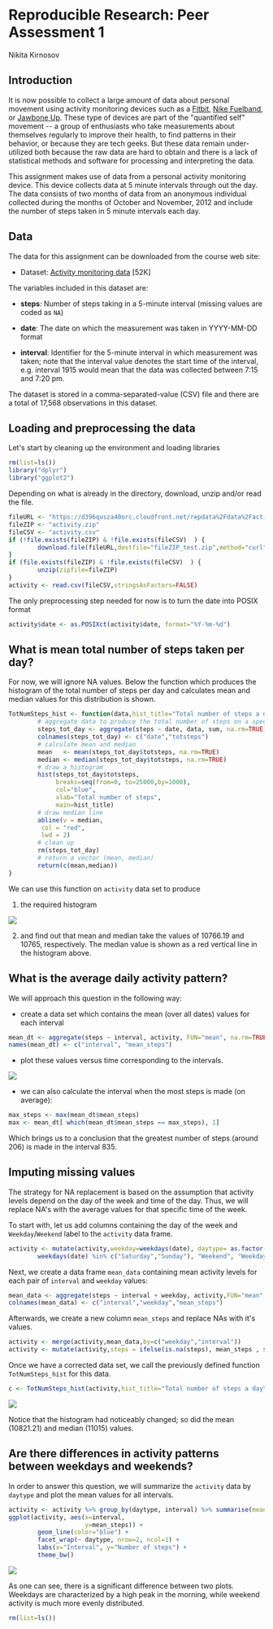 # Reproducible Research: Peer Assessment 1
Nikita Kirnosov  

## Introduction

It is now possible to collect a large amount of data about personal
movement using activity monitoring devices such as a
[Fitbit](http://www.fitbit.com), [Nike
Fuelband](http://www.nike.com/us/en_us/c/nikeplus-fuelband), or
[Jawbone Up](https://jawbone.com/up). These type of devices are part of
the "quantified self" movement -- a group of enthusiasts who take
measurements about themselves regularly to improve their health, to
find patterns in their behavior, or because they are tech geeks. But
these data remain under-utilized both because the raw data are hard to
obtain and there is a lack of statistical methods and software for
processing and interpreting the data.

This assignment makes use of data from a personal activity monitoring
device. This device collects data at 5 minute intervals through out the
day. The data consists of two months of data from an anonymous
individual collected during the months of October and November, 2012
and include the number of steps taken in 5 minute intervals each day.

## Data

The data for this assignment can be downloaded from the course web
site:

* Dataset: [Activity monitoring data](https://d396qusza40orc.cloudfront.net/repdata%2Fdata%2Factivity.zip) [52K]

The variables included in this dataset are:

* **steps**: Number of steps taking in a 5-minute interval (missing
    values are coded as `NA`)

* **date**: The date on which the measurement was taken in YYYY-MM-DD
    format

* **interval**: Identifier for the 5-minute interval in which
    measurement was taken; note that the interval value denotes 
    the start time of the interval, e.g. interval 1915 would mean
    that the data was collected between 7:15 and 7:20 pm.

The dataset is stored in a comma-separated-value (CSV) file and there
are a total of 17,568 observations in this
dataset.

## Loading and preprocessing the data

Let's start by cleaning up the environment and loading libraries

```r
rm(list=ls())
library("dplyr")
library("ggplot2")
```

Depending on what is already in the directory, download, unzip and/or read the file.

```r
fileURL <- "https://d396qusza40orc.cloudfront.net/repdata%2Fdata%2Factivity.zip"
fileZIP <- "activity.zip"
fileCSV <- "activity.csv"
if (!file.exists(fileZIP) & !file.exists(fileCSV)  ) {
        download.file(fileURL,destfile="fileZIP_test.zip",method="curl")
}
if (file.exists(fileZIP) & !file.exists(fileCSV)  ) {
        unzip(zipfile=fileZIP)
}
activity <- read.csv(fileCSV,stringsAsFactors=FALSE)
```

The only preprocessing step needed for now is to turn the date into POSIX format 

```r
activity$date <- as.POSIXct(activity$date, format="%Y-%m-%d")
```


## What is mean total number of steps taken per day?

For now, we will ignore NA values. 
Below the function which produces the histogram of the total number of steps
per day and calculates mean and median values for this distribution is shown. 


```r
TotNumSteps_hist <- function(data,hist_title="Total number of steps a day"){
        # aggregate data to produce the total number of steps on a specific date
        steps_tot_day <- aggregate(steps ~ date, data, sum, na.rm=TRUE)
        colnames(steps_tot_day) <- c("date","totsteps")
        # calculate mean and median
        mean   <- mean(steps_tot_day$totsteps, na.rm=TRUE)
        median <- median(steps_tot_day$totsteps, na.rm=TRUE)
        # draw a histogram
        hist(steps_tot_day$totsteps, 
             breaks=seq(from=0, to=25000,by=1000),
             col="blue", 
             xlab="Total number of steps", 
             main=hist_title)
        # draw median line
        abline(v = median,
         col = "red",
         lwd = 2)
        # clean up
        rm(steps_tot_day)
        # return a vector (mean, median)
        return(c(mean,median))
}
```

We can use this function on `activity` data set to produce

1. the required histogram

![](PA1_template_files/figure-html/make_hist_1-1.png) 

2. and find out that mean and median take the values of 10766.19 
and 10765, respectively. The median value is shown as a red vertical line
in the histogram above.

## What is the average daily activity pattern?

We will approach this question in the following way:

- create a data set which contains the mean (over all dates) values for each interval 


```r
mean_dt <- aggregate(steps ~ interval, activity, FUN="mean", na.rm=TRUE)
names(mean_dt) <- c("interval", "mean_steps")
```

- plot these values versus time corresponding to the intervals.

![](PA1_template_files/figure-html/make_daily_activity-1.png) 

- we can also calculate the interval when the most steps is made (on average):


```r
max_steps <- max(mean_dt$mean_steps)
max <- mean_dt[ which(mean_dt$mean_steps == max_steps), 1]
```

Which brings us to a conclusion that the greatest number of steps 
(around 206) is made in the interval 835.



## Imputing missing values

The strategy for NA replacement is based on the assumption that activity 
levels depend on the day of the week and time of the day. Thus, we will
replace NA's with the average values for that specific time of the week.

To start with, let us add columns containing the day of the week and 
`Weekday`/`Weekend` label to the `activity` data frame.


```r
activity <- mutate(activity,weekday=weekdays(date), daytype= as.factor(ifelse(
        weekdays(date) %in% c("Saturday","Sunday"), "Weekend", "Weekday")))
```

Next, we create a data frame `mean_data` containing mean activity levels for
each pair of `interval` and `weekday` values:


```r
mean_data <- aggregate(steps ~ interval + weekday, activity,FUN="mean",na.rm=TRUE)
colnames(mean_data) <- c("interval","weekday","mean_steps")
```

Afterwards, we create a new column `mean_steps` and replace NAs with it's values.


```r
activity <- merge(activity,mean_data,by=c("weekday","interval"))
activity <- mutate(activity,steps = ifelse(is.na(steps), mean_steps , steps))
```

Once we have a corrected data set, we call the previously defined function 
`TotNumSteps_hist` for this data.


```r
c <- TotNumSteps_hist(activity,hist_title="Total number of steps a day\n (NA filled)")
```

![](PA1_template_files/figure-html/hist2-1.png) 

Notice that the histogram had noticeably changed; so did the mean (10821.21) and 
median (11015) values.

## Are there differences in activity patterns between weekdays and weekends?

In order to answer this question, we will summarize the `activity` data by `daytype`
and plot the mean values for all intervals.


```r
activity <- activity %>% group_by(daytype, interval) %>% summarise(mean_steps = mean(steps))
ggplot(activity, aes(x=interval,
                     y=mean_steps)) + 
        geom_line(color="blue") + 
        facet_wrap(~ daytype, nrow=2, ncol=1) +
        labs(x="Interval", y="Number of steps") +
        theme_bw()
```

![](PA1_template_files/figure-html/weekdays_vs_weekends-1.png) 

As one can see, there is a significant difference between two plots.
Weekdays are characterized by a high peak in the morning, while 
weekend activity is much more evenly distributed.


```r
rm(list=ls())
```
